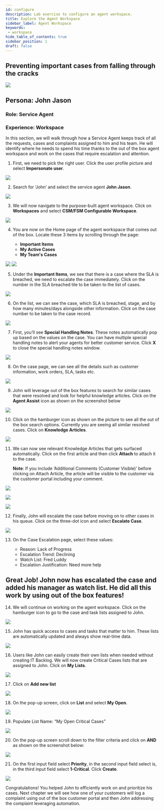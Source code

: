 ```yaml
---
id: configure
description: Lab exercise to configure an agent workspace. 
title: Explore the Agent Workspace 
sidebar_label: Agent Workspace
keywords:
 - workspace
hide_table_of_contents: true
sidebar_position: 1
draft: false
---
```


## Preventing important cases from falling through the cracks 

![](../images/2023-09-11-08-52-37.png)

## Persona: John Jason

### Role: Service Agent
### Experience: Workspace

In this section, we will walk through how a Service Agent keeps track of all the requests, cases and complaints assigned to him and his team. He will identify where he needs to spend his time thanks to the out of the box agent workspace and work on the cases that require escalation and attention.  

1. First, we need to pick the right user. Click the user profile picture and select **Impersonate user**.

![](../images/2023-08-03-09-30-00.png)

2. Search for ‘John’ and select the service agent **John Jason**.

![](../images/2023-08-03-09-31-26.png)

3. We will now navigate to the purpose-built agent workspace. Click on **Workspaces** and select **CSM/FSM Configurable Workspace**.

![](../images/2023-08-03-09-31-36.png)

4. You are now on the Home page of the agent workspace that comes out of the box. Locate these 3 items by scrolling through the page:

      - **Important Items**
      - **My Active Cases**
      - **My Team's Cases**
   
![](../images/2023-08-03-09-32-08.png)
![](../images/2023-08-03-09-33-56.png)

5.	Under the **Important Items**, we see that there is a case where the SLA is breached, we need to escalate the case immediately. Click on the number in the SLA breached tile to be taken to the list of cases.

![](../images/2023-08-03-09-34-49.png)

6.	On the list, we can see the case, which SLA is breached, stage, and by how many minutes/days alongside other information. Click on the case number to be taken to the case record.

![](../images/2023-08-03-09-35-12.png)

7.	First, you’ll see **Special Handling Notes**. These notes automatically pop up based on the values on the case. You can have multiple special handling notes to alert your agents for better customer service. Click **X** to close the special handling notes window.

![](../images/2023-08-03-09-35-43.png)

8.	On the case page, we can see all the details such as customer information, work orders, SLA, tasks etc.

![](../images/2023-08-03-09-36-07.png)

9.	John will leverage out of the box features to search for similar cases that were resolved and look for helpful knowledge articles. Click on the **Agent Assist** icon as shown on the screenshot below

![](../images/2023-08-03-09-36-37.png)

10.	Click on the hamburger icon as shown on the picture to see all the out of the box search options. Currently you are seeing all similar resolved cases. Click on **Knowledge Articles**. 

![](../images/2023-08-03-09-37-08.png)

11.	We can now see relevant Knowledge Articles that gets surfaced automatically. Click on the first article and then click **Attach** to attach it to the case.

    **Note**: If you include ’Additional Comments (Customer Visible)’ before clicking on Attach Article, the article will be visible to the customer via the customer portal including your comment.

![](../images/2023-08-03-09-37-29.png)

![](../images/2023-08-03-09-37-46.png)

![](../images/2023-08-03-09-37-57.png)

12.	Finally, John will escalate the case before moving on to other cases in his queue. Click on the three-dot icon and select **Escalate Case**.

![](../images/2023-08-03-09-39-41.png)

13.	On the Case Escalation page, select these values:

      - Reason: Lack of Progress
      - Escalation Trend: Declining
      - Watch List: Fred Luddy
      - Escalation Justification: Need more help

## **Great Job!** John now has escalated the case and added his manager as watch list. He did all this work by using out of the box features!

14.	We will continue on working on the agent workspace. Click on the hamburger icon to go to the case and task lists assigned to John.

![](../images/2023-08-03-09-41-49.png)

15.	John has quick access to cases and tasks that matter to him. These lists are automatically updated and always show real-time data.

![](../images/2023-08-03-09-42-04.png)

16.	Users like John can easily create their own lists when needed without creating IT Backlog. We will now create Critical Cases lists that are assigned to John. Click on **My Lists**.

![](../images/2023-08-03-09-42-41.png)

17.	Click on **Add new list**

![](../images/2023-08-03-09-42-59.png)

18.	On the pop-up screen, click on **List** and select **My Open**.

![](../images/2023-08-03-09-43-27.png)

19.	Populate List Name: “My Open Critical Cases”

![](../images/2023-08-03-09-44-02.png)

20.	On the pop-up screen scroll down to the filter criteria and click on **AND** as shown on the screenshot below:

![](../images/2023-08-03-09-44-30.png)

21.	On the first input field select **Priority**, in the second input field select is, in the third input field select **1-Critical**. Click **Create**.

![](../images/2023-08-03-09-45-06.png)

Congratulations! You helped John to efficiently work on and prioritize his cases. Next chapter we will see how one of your customers will log a complaint using out of the box customer portal and then John addressing the complaint leveraging automation.
